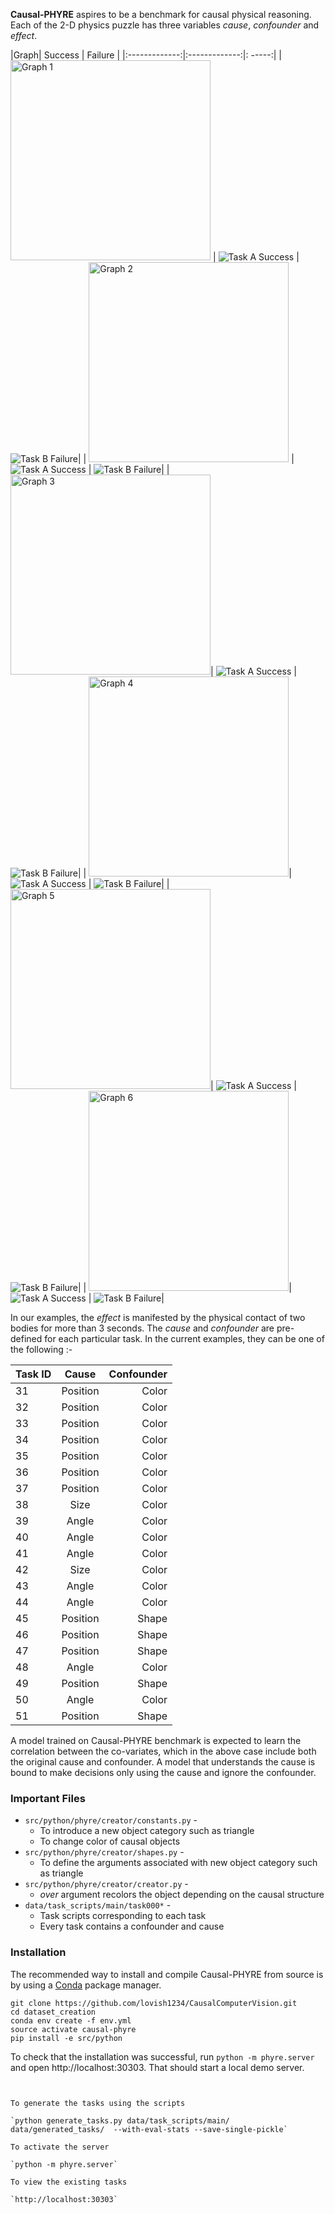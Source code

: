 **Causal-PHYRE** aspires to be a benchmark for causal physical reasoning. Each of the 2-D physics puzzle has three variables *cause*, *confounder* and *effect*. 

|Graph| Success    | Failure  | 
|:-------------:|:-------------:|: -----:|
| <img src="images/Graph_1.png" height="320" width="320" alt="Graph 1" /> | <img src="images/task_1_A.mov.gif" alt="Task A Success" /> | <img src="images/task_1_B.mov.gif" alt="Task B Failure" />|
| <img src="images/Graph_2.png" height="320" width="320" alt="Graph 2" /> | <img src="images/task_2_B.mov.gif" alt="Task A Success" /> | <img src="images/task_2_A.mov.gif" alt="Task B Failure" />|
| <img src="images/Graph_3.png" height="320" width="320" alt="Graph 3" />| <img src="images/task_3_A.mov.gif" alt="Task A Success" /> | <img src="images/task_3_B.mov.gif" alt="Task B Failure" />|
| <img src="images/Graph_4.png" height="320" width="320" alt="Graph 4" />| <img src="images/task_4_A.mov.gif" alt="Task A Success" /> | <img src="images/task_4_B.mov.gif" alt="Task B Failure" />|
| <img src="images/Graph_5.png" height="320" width="320" alt="Graph 5" />| <img src="images/task_5_A.mov.gif" alt="Task A Success" /> | <img src="images/task_5_B.mov.gif" alt="Task B Failure" />|
| <img src="images/Graph_6.png" height="320" width="320" alt="Graph 6" />| <img src="images/task_6_A.mov.gif" alt="Task A Success" /> | <img src="images/task_6_B.mov.gif" alt="Task B Failure" />|




In our examples, the *effect* is manifested by the physical contact of two bodies for more than 3 seconds. The *cause* and *confounder* are pre-defined for each particular task. In the current examples, they can be one of the following :-

| Task ID     | Cause         | Confounder |
| ------------- |:-------------:| -----:|
| 31 | Position | Color |
| 32 | Position | Color |
| 33 | Position | Color |
| 34 | Position | Color |
| 35 | Position | Color |
| 36 | Position | Color |
| 37 | Position | Color |
| 38 | Size | Color |
| 39 | Angle | Color |
| 40 | Angle | Color |
| 41 | Angle | Color |
| 42 | Size| Color |
| 43 | Angle | Color |
| 44 | Angle | Color |
| 45 | Position | Shape |
| 46 | Position | Shape |
| 47 | Position | Shape |
| 48 | Angle | Color |
| 49 | Position | Shape |
| 50 | Angle | Color |
| 51 | Position | Shape |

A model trained on Causal-PHYRE benchmark is expected to learn the correlation between the co-variates, which in the above case include both the original cause and confounder. A model that understands the cause is bound to make decisions only using the cause and ignore the confounder.

### Important Files

- `src/python/phyre/creator/constants.py` - 
	- To introduce a new object category such as triangle
	- To change color of causal objects
- `src/python/phyre/creator/shapes.py` - 
	-  To define the arguments associated with new object category such as triangle
- `src/python/phyre/creator/creator.py` -
	- *over* argument recolors the object depending on the causal structure
- `data/task_scripts/main/task000*` -
	- Task scripts corresponding to each task
	- Every task contains a confounder and cause 





### Installation 

The recommended way to install and compile Causal-PHYRE from source is by using a [Conda](https://docs.conda.io/en/latest/) package manager.

 ```(bash)
git clone https://github.com/lovish1234/CausalComputerVision.git
cd dataset_creation
conda env create -f env.yml
source activate causal-phyre
pip install -e src/python
```

  To check that the installation was successful, run `python -m phyre.server` and open http://localhost:30303. That should start a local demo server.

```


To generate the tasks using the scripts

`python generate_tasks.py data/task_scripts/main/ data/generated_tasks/  --with-eval-stats --save-single-pickle`

To activate the server

`python -m phyre.server`

To view the existing tasks

`http://localhost:30303`